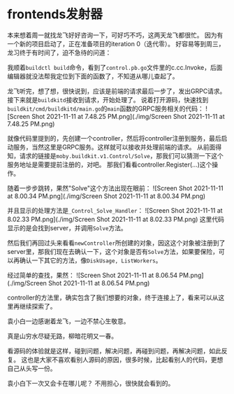 # frontends发射器

本来想着周一就找龙飞好好咨询一下，可好巧不巧，这两天龙飞都很忙。
因为有一个新的项目启动了，正在准备项目的iteration 0（迭代零）。
好容易等到周三，龙习终于有时间了，迫不急待的问道：

我顺着`buildctl build`命令，看到了`control.pb.go`文件里的c.cc.Invoke，后面编辑器就没法帮我定位到下面的函数了，不知道从哪儿查起了。

龙飞听完，想了想，很快说到，应该是前端的请求最后一步了，发出GRPC请求。
接下来就是`buildkitd`接收到请求，开始处理了。
说着打开源码，快速找到`buildkit/cmd/buildkitd/main.go`的`main`函数的GRPC服务相关的代码：
![Screen Shot 2021-11-11 at 7.48.25 PM.png](./img/Screen Shot 2021-11-11 at 7.48.25 PM.png)

就像代码里提到的，先创建一个controller，然后将controller注册到服务，最后启动服务，当然这里是GRPC服务。这样就可以接收并处理前端的请求。
从前面得知，请求的链接是`moby.buildkit.v1.Control/Solve`，那我们可以猜测一下这个服务地址是需要提前注册的，对吧。
那我们看看controller.Register(...)这个操作。

随着一步步跳转，果然"Solve"这个方法出现在眼前：
![Screen Shot 2021-11-11 at 8.00.34 PM.png](./img/Screen Shot 2021-11-11 at 8.00.34 PM.png)

并且显示的处理方法是`_Control_Solve_Handler`：
![Screen Shot 2021-11-11 at 8.02.33 PM.png](./img/Screen Shot 2021-11-11 at 8.02.33 PM.png)
这里代码显示的是会找到server，并调用`Solve`方法。

然后我们再回过头来看看`newController`所创建的对象，因这这个对象被注册到了server里，那我们现在去确认一下，这个对象是否有`Solve`方法，如果要保险，可以再确认一下其它的方法，像`DiskUsage, ListWorkers`。

经过简单的查找，果然：
![Screen Shot 2021-11-11 at 8.06.54 PM.png](./img/Screen Shot 2021-11-11 at 8.06.54 PM.png)

controller的方法里，确实包含了我们想要的对象，终于连接上了，看来可以从这里再继续探索了。

袁小白一边感谢着龙飞，一边不禁心生敬意。

真是山穷水尽疑无路，柳暗花明又一春。

看源码的体验就是这样，碰到问题，解决问题，再碰到问题，再解决问题，如此反复。
这也是大家不喜欢看别人源码的原因，很多时候，比起看别人的代码，更想自己从头写一份。

袁小白下一次又会卡在哪儿呢？
不用担心，很快就会看到的。
